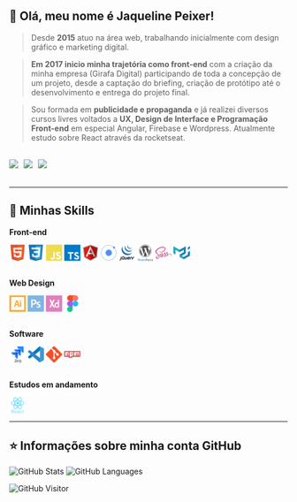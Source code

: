 ## 💜 Olá, meu nome é <strong>Jaqueline Peixer</strong>!

> Desde **2015** atuo na área web, trabalhando inicialmente com design gráfico e marketing digital. 
 
> **Em 2017 inicio minha trajetória como front-end** com a criação da minha empresa (Girafa Digital) participando de toda a concepção de um projeto, desde a captação do briefing, criação de protótipo até o desenvolvimento e entrega do projeto final.
 
> Sou formada em **publicidade e propaganda** e já realizei diversos cursos livres voltados a **UX, Design de Interface e Programação Front-end** em especial Angular, Firebase e Wordpress. Atualmente estudo sobre React através da rocketseat.

<!--
🔭 Escreva algum projeto que você desenvolveu ou que atualmente esteja trabalhando nele.
 
<br>

💬 Escreva uma mensagem para que as pessoas entrem em contato com você, ou te faça perguntas.-->

<br>

<div style="display: flex; gap: 10px;">
    <a href="https://www.linkedin.com/in/jaquelinepeixer/" target="_blank"><img src="https://img.shields.io/badge/-LinkedIn-%230077B5?style=for-the-badge&logo=linkedin&logoColor=white"></a>  
   <a href="https://api.whatsapp.com/send?phone=5547984483109" target="_blank"><img src="https://img.shields.io/badge/WhatsApp-25D366?style=for-the-badge&logo=whatsapp&logoColor=white"></a> 
   <a href="mailto:peixer.jaqueline@gmail.com" target="_blank"><img src="https://img.shields.io/badge/Gmail-D14836?style=for-the-badge&logo=gmail&logoColor=white"></a> 
</div>
<br>

----

## 🚀 Minhas Skills

**Front-end**
<div style="display: flex; gap: 3px;">
  <img align="center" alt="icon-html5" height="30" width="30" src="https://raw.githubusercontent.com/devicons/devicon/master/icons/html5/html5-original.svg">
    <img align="center" alt="icon-css3" height="30" width="30" src="https://raw.githubusercontent.com/devicons/devicon/master/icons/css3/css3-original.svg">
  <img align="center" alt="icon-javascript" height="30" width="30" src="https://raw.githubusercontent.com/devicons/devicon/master/icons/javascript/javascript-plain.svg">
  <img align="center" alt="icon-typescript" height="30" width="30" src="https://raw.githubusercontent.com/devicons/devicon/master/icons/typescript/typescript-plain.svg">
  <img align="center" alt="icon-angularjs" height="30" width="30" src="https://raw.githubusercontent.com/devicons/devicon/master/icons/angularjs/angularjs-original.svg">  
 <img align="center" alt="icon-ionic" height="30" width="30" src="https://raw.githubusercontent.com/devicons/devicon/master/icons/ionic/ionic-original.svg">
  <img align="center" alt="icon-jquery" height="30" width="30" src="https://raw.githubusercontent.com/devicons/devicon/master/icons/jquery/jquery-original-wordmark.svg">
   <img align="center" alt="icon-wordpress" height="30" width="30" src="https://raw.githubusercontent.com/devicons/devicon/master/icons/wordpress/wordpress-original.svg">
    <img align="center" alt="icon-sass" height="30" width="30" src="https://raw.githubusercontent.com/devicons/devicon/master/icons/sass/sass-original.svg">
    <img align="center" alt="icon-materialui" height="30" width="30" src="https://raw.githubusercontent.com/devicons/devicon/master/icons/materialui/materialui-original.svg"> 
</div>

<br>

**Web Design**
<div style="display: flex; gap: 3px;">
  <img align="center" alt="icon-illustrator" height="30" width="30" src="https://raw.githubusercontent.com/devicons/devicon/master/icons/illustrator/illustrator-line.svg">
  <img align="center" alt="icon-photoshop" height="30" width="30" src="https://raw.githubusercontent.com/devicons/devicon/master/icons/photoshop/photoshop-plain.svg">
  <img align="center" alt="icon-adobexd" height="30" width="30" src="https://raw.githubusercontent.com/devicons/devicon/master/icons/xd/xd-plain.svg"> 
   <img align="center" alt="icon-figma" height="30" width="30" src="https://raw.githubusercontent.com/devicons/devicon/master/icons/figma/figma-original.svg">
</div>

<br> 

**Software**
<div style="display: flex; gap: 3px;">
  <img align="center" alt="icon-jira" height="30" width="30" src="https://raw.githubusercontent.com/devicons/devicon/master/icons/jira/jira-original-wordmark.svg">
  <img align="center" alt="icon-vscode" height="30" width="30" src="https://raw.githubusercontent.com/devicons/devicon/master/icons/vscode/vscode-original.svg">
  <img align="center" alt="icon-git" height="30" width="30" src="https://raw.githubusercontent.com/devicons/devicon/master/icons/git/git-original.svg">
   <img align="center" alt="icon-npm" height="30" width="30" src="https://raw.githubusercontent.com/devicons/devicon/master/icons/npm/npm-original-wordmark.svg">
</div>

<br>

**Estudos em andamento**
<div style="display: flex; gap: 3px;">
  <img align="center" alt="icon-react" height="30" width="30" src="https://raw.githubusercontent.com/devicons/devicon/master/icons/react/react-original-wordmark.svg">
  <!-- <img align="center" alt="icon-vuejs" height="30" width="30" src="https://raw.githubusercontent.com/devicons/devicon/master/icons/vuejs/vuejs-original-wordmark.svg"> -->
</div>

---

## ⭐ Informações sobre minha conta GitHub
![GitHub Stats](https://github-readme-stats.vercel.app/api?username=JaquelinePeixer&show_icons=true)
![GitHub Languages](https://github-readme-stats.vercel.app/api/top-langs/?username=JaquelinePeixer&hide=html&layout=compact=true&theme=default)

![GitHub Visitor](https://visitor-badge.glitch.me/badge?page_id=JaquelinePeixer)